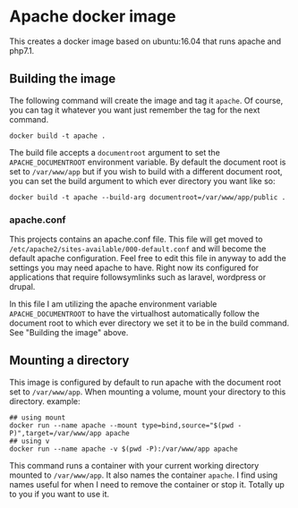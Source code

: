 # Apache docker image

This creates a docker image based on ubuntu:16.04 that runs apache and php7.1.

## Building the image

The following command will create the image and tag it `apache`. Of course, you can tag it whatever you want just remember the tag for the next command.

```
docker build -t apache .
```

The build file accepts a `documentroot` argument to set the `APACHE_DOCUMENTROOT` environment variable. By default the document root is set to `/var/www/app` but if you wish to build with a different document root, you can set the build argument to which ever directory you want like so:

```
docker build -t apache --build-arg documentroot=/var/www/app/public .
```

### apache.conf

This projects contains an apache.conf file. This file will get moved to `/etc/apache2/sites-available/000-default.conf` and will become the default apache configuration. Feel free to edit this file in anyway to add the settings you may need apache to have. Right now its configured for applications that require followsymlinks such as laravel, wordpress or drupal.

In this file I am utilizing the apache environment variable `APACHE_DOCUMENTROOT` to have the virtualhost automatically follow the document root to which ever directory we set it to be in the build command. See "Building the image" above.

## Mounting a directory

This image is configured by default to run apache with the document root set to `/var/www/app`. When mounting a volume, mount your directory to this directory. example:


```
## using mount
docker run --name apache --mount type=bind,source="$(pwd -P)",target=/var/www/app apache
## using v
docker run --name apache -v $(pwd -P):/var/www/app apache
```

This command runs a container with your current working directory mounted to `/var/www/app`. It also names the container `apache`. I find using names useful for when I need to remove the container or stop it. Totally up to you if you want to use it.
